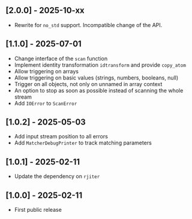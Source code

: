 ## [2.0.0] - 2025-10-xx

- Rewrite for `no_std` support. Incompatible change of the API.


## [1.1.0] - 2025-07-01

- Change interface of the `scan` function
- Implement identity transformation `idtransform` and provide `copy_atom`
- Allow triggering on arrays
- Allow triggering on basic values (strings, numbers, booleans, null)
- Trigger on all objects, not only on unnamed in array context
- An option to stop as soon as possible instead of scanning the whole stream
- Add `IOError` to `ScanError`


## [1.0.2] - 2025-05-03

- Add input stream position to all errors
- Add `MatcherDebugPrinter` to track matching parameters


## [1.0.1] - 2025-02-11

- Update the dependency on `rjiter`


## [1.0.0] - 2025-02-11

- First public release
